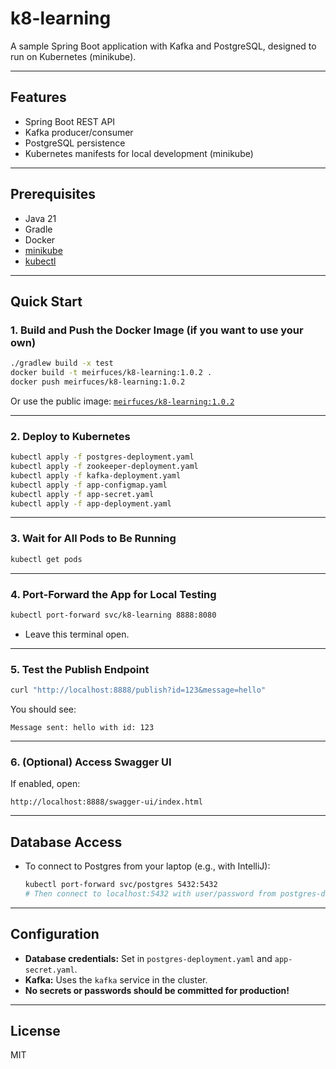 # k8-learning

A sample Spring Boot application with Kafka and PostgreSQL, designed to run on Kubernetes (minikube).

---

## Features
- Spring Boot REST API
- Kafka producer/consumer
- PostgreSQL persistence
- Kubernetes manifests for local development (minikube)

---

## Prerequisites
- Java 21
- Gradle
- Docker
- [minikube](https://minikube.sigs.k8s.io/docs/)
- [kubectl](https://kubernetes.io/docs/tasks/tools/)

---

## Quick Start

### 1. **Build and Push the Docker Image (if you want to use your own)**
```sh
./gradlew build -x test
docker build -t meirfuces/k8-learning:1.0.2 .
docker push meirfuces/k8-learning:1.0.2
```
Or use the public image: [`meirfuces/k8-learning:1.0.2`](https://hub.docker.com/r/meirfuces/k8-learning)

---

### 2. **Deploy to Kubernetes**
```sh
kubectl apply -f postgres-deployment.yaml
kubectl apply -f zookeeper-deployment.yaml
kubectl apply -f kafka-deployment.yaml
kubectl apply -f app-configmap.yaml
kubectl apply -f app-secret.yaml
kubectl apply -f app-deployment.yaml
```

---

### 3. **Wait for All Pods to Be Running**
```sh
kubectl get pods
```

---

### 4. **Port-Forward the App for Local Testing**
```sh
kubectl port-forward svc/k8-learning 8888:8080
```
- Leave this terminal open.

---

### 5. **Test the Publish Endpoint**
```sh
curl "http://localhost:8888/publish?id=123&message=hello"
```
You should see:
```
Message sent: hello with id: 123
```

---

### 6. **(Optional) Access Swagger UI**
If enabled, open:
```
http://localhost:8888/swagger-ui/index.html
```

---

## Database Access
- To connect to Postgres from your laptop (e.g., with IntelliJ):
  ```sh
  kubectl port-forward svc/postgres 5432:5432
  # Then connect to localhost:5432 with user/password from postgres-deployment.yaml
  ```

---

## Configuration
- **Database credentials:** Set in `postgres-deployment.yaml` and `app-secret.yaml`.
- **Kafka:** Uses the `kafka` service in the cluster.
- **No secrets or passwords should be committed for production!**

---

## License
MIT 